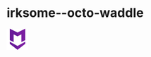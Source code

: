 # irksome--octo-waddle
![alt text](https://github.com/adam-p/markdown-here/raw/master/src/common/images/icon48.png "Logo Title Text 1")
